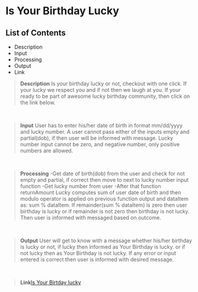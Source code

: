 # Is Your Birthday Lucky

## List of Contents
- Description
- Input
- Processing
- Output
- Link

> **Description** Is your birthday lucky or not, checkout with one click. If your lucky we respect you and if not then we laugh at you. If your ready to be part of awesome lucky birthday community, then click on the link below.

<br>

> **Input**  User has to enter his/her date of birth in format mm/dd/yyyy and lucky number. A user cannot pass either of the inputs empty and partial(dob), if then user will be informed with message. Lucky number input cannot be zero, and negative number, only positive numbers are allowed.

<br>

> **Processing** 
-Get date of birth(dob) from the user and check for not empty and partial, if correct then move to next to lucky number input function
-Get lucky number from user
-After that function returnAmount Lucky computes sum of user date of birth and then modulo operator is applied on previous function output and dataItem as: sum % dataItem. If remainder(sum % dataItem) is zero then user birthday is lucky or if remainder is not zero then birthday is not lucky. Then user is informed with messaged based on outcome.

<br>

> **Output**  User will get to know with a message whether his/her birthday is lucky or not, if lucky then informed as Your Birthday is lucky.  or if not lucky then as Your Birthday is not lucky. If any error or input entered is correct then user is informed with desired message.

<br>

> **Link**[Is Your Birtday lucky](https://arpit-your-birthday-lucky.netlify.app/)
